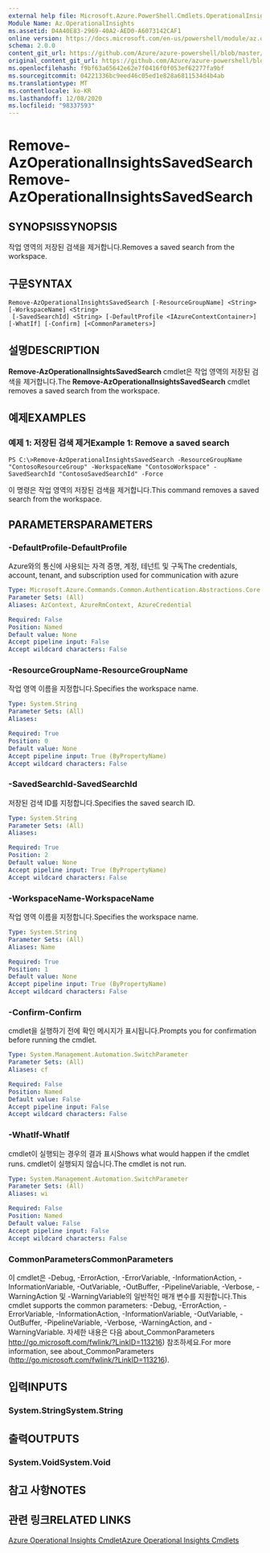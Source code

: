```yaml
---
external help file: Microsoft.Azure.PowerShell.Cmdlets.OperationalInsights.dll-Help.xml
Module Name: Az.OperationalInsights
ms.assetid: D4A40E83-2969-40A2-AED0-A6073142CAF1
online version: https://docs.microsoft.com/en-us/powershell/module/az.operationalinsights/remove-azoperationalinsightssavedsearch
schema: 2.0.0
content_git_url: https://github.com/Azure/azure-powershell/blob/master/src/OperationalInsights/OperationalInsights/help/Remove-AzOperationalInsightsSavedSearch.md
original_content_git_url: https://github.com/Azure/azure-powershell/blob/master/src/OperationalInsights/OperationalInsights/help/Remove-AzOperationalInsightsSavedSearch.md
ms.openlocfilehash: f9bf63a65642e62e7f0416f0f053ef62277fa9bf
ms.sourcegitcommit: 04221336bc9eed46c05ed1e828a6811534d4b4ab
ms.translationtype: MT
ms.contentlocale: ko-KR
ms.lasthandoff: 12/08/2020
ms.locfileid: "98337593"
---
```

# <span data-ttu-id="f0786-101">Remove-AzOperationalInsightsSavedSearch</span><span class="sxs-lookup"><span data-stu-id="f0786-101">Remove-AzOperationalInsightsSavedSearch</span></span>

## <span data-ttu-id="f0786-102">SYNOPSIS</span><span class="sxs-lookup"><span data-stu-id="f0786-102">SYNOPSIS</span></span>
<span data-ttu-id="f0786-103">작업 영역의 저장된 검색을 제거합니다.</span><span class="sxs-lookup"><span data-stu-id="f0786-103">Removes a saved search from the workspace.</span></span>

## <span data-ttu-id="f0786-104">구문</span><span class="sxs-lookup"><span data-stu-id="f0786-104">SYNTAX</span></span>

```
Remove-AzOperationalInsightsSavedSearch [-ResourceGroupName] <String> [-WorkspaceName] <String>
 [-SavedSearchId] <String> [-DefaultProfile <IAzureContextContainer>] [-WhatIf] [-Confirm] [<CommonParameters>]
```

## <span data-ttu-id="f0786-105">설명</span><span class="sxs-lookup"><span data-stu-id="f0786-105">DESCRIPTION</span></span>
<span data-ttu-id="f0786-106">**Remove-AzOperationalInsightsSavedSearch** cmdlet은 작업 영역의 저장된 검색을 제거합니다.</span><span class="sxs-lookup"><span data-stu-id="f0786-106">The **Remove-AzOperationalInsightsSavedSearch** cmdlet removes a saved search from the workspace.</span></span>

## <span data-ttu-id="f0786-107">예제</span><span class="sxs-lookup"><span data-stu-id="f0786-107">EXAMPLES</span></span>

### <span data-ttu-id="f0786-108">예제 1: 저장된 검색 제거</span><span class="sxs-lookup"><span data-stu-id="f0786-108">Example 1: Remove a saved search</span></span>
```
PS C:\>Remove-AzOperationalInsightsSavedSearch -ResourceGroupName "ContosoResourceGroup" -WorkspaceName "ContosoWorkspace" -SavedSearchId "ContosoSavedSearchId" -Force
```

<span data-ttu-id="f0786-109">이 명령은 작업 영역의 저장된 검색을 제거합니다.</span><span class="sxs-lookup"><span data-stu-id="f0786-109">This command removes a saved search from the workspace.</span></span>

## <span data-ttu-id="f0786-110">PARAMETERS</span><span class="sxs-lookup"><span data-stu-id="f0786-110">PARAMETERS</span></span>

### <span data-ttu-id="f0786-111">-DefaultProfile</span><span class="sxs-lookup"><span data-stu-id="f0786-111">-DefaultProfile</span></span>
<span data-ttu-id="f0786-112">Azure와의 통신에 사용되는 자격 증명, 계정, 테넌트 및 구독</span><span class="sxs-lookup"><span data-stu-id="f0786-112">The credentials, account, tenant, and subscription used for communication with azure</span></span>

```yaml
Type: Microsoft.Azure.Commands.Common.Authentication.Abstractions.Core.IAzureContextContainer
Parameter Sets: (All)
Aliases: AzContext, AzureRmContext, AzureCredential

Required: False
Position: Named
Default value: None
Accept pipeline input: False
Accept wildcard characters: False
```

### <span data-ttu-id="f0786-113">-ResourceGroupName</span><span class="sxs-lookup"><span data-stu-id="f0786-113">-ResourceGroupName</span></span>
<span data-ttu-id="f0786-114">작업 영역 이름을 지정합니다.</span><span class="sxs-lookup"><span data-stu-id="f0786-114">Specifies the workspace name.</span></span>

```yaml
Type: System.String
Parameter Sets: (All)
Aliases:

Required: True
Position: 0
Default value: None
Accept pipeline input: True (ByPropertyName)
Accept wildcard characters: False
```

### <span data-ttu-id="f0786-115">-SavedSearchId</span><span class="sxs-lookup"><span data-stu-id="f0786-115">-SavedSearchId</span></span>
<span data-ttu-id="f0786-116">저장된 검색 ID를 지정합니다.</span><span class="sxs-lookup"><span data-stu-id="f0786-116">Specifies the saved search ID.</span></span>

```yaml
Type: System.String
Parameter Sets: (All)
Aliases:

Required: True
Position: 2
Default value: None
Accept pipeline input: True (ByPropertyName)
Accept wildcard characters: False
```

### <span data-ttu-id="f0786-117">-WorkspaceName</span><span class="sxs-lookup"><span data-stu-id="f0786-117">-WorkspaceName</span></span>
<span data-ttu-id="f0786-118">작업 영역 이름을 지정합니다.</span><span class="sxs-lookup"><span data-stu-id="f0786-118">Specifies the workspace name.</span></span>

```yaml
Type: System.String
Parameter Sets: (All)
Aliases: Name

Required: True
Position: 1
Default value: None
Accept pipeline input: True (ByPropertyName)
Accept wildcard characters: False
```

### <span data-ttu-id="f0786-119">-Confirm</span><span class="sxs-lookup"><span data-stu-id="f0786-119">-Confirm</span></span>
<span data-ttu-id="f0786-120">cmdlet을 실행하기 전에 확인 메시지가 표시됩니다.</span><span class="sxs-lookup"><span data-stu-id="f0786-120">Prompts you for confirmation before running the cmdlet.</span></span>

```yaml
Type: System.Management.Automation.SwitchParameter
Parameter Sets: (All)
Aliases: cf

Required: False
Position: Named
Default value: False
Accept pipeline input: False
Accept wildcard characters: False
```

### <span data-ttu-id="f0786-121">-WhatIf</span><span class="sxs-lookup"><span data-stu-id="f0786-121">-WhatIf</span></span>
<span data-ttu-id="f0786-122">cmdlet이 실행되는 경우의 결과 표시</span><span class="sxs-lookup"><span data-stu-id="f0786-122">Shows what would happen if the cmdlet runs.</span></span>
<span data-ttu-id="f0786-123">cmdlet이 실행되지 않습니다.</span><span class="sxs-lookup"><span data-stu-id="f0786-123">The cmdlet is not run.</span></span>

```yaml
Type: System.Management.Automation.SwitchParameter
Parameter Sets: (All)
Aliases: wi

Required: False
Position: Named
Default value: False
Accept pipeline input: False
Accept wildcard characters: False
```

### <span data-ttu-id="f0786-124">CommonParameters</span><span class="sxs-lookup"><span data-stu-id="f0786-124">CommonParameters</span></span>
<span data-ttu-id="f0786-125">이 cmdlet은 -Debug, -ErrorAction, -ErrorVariable, -InformationAction, -InformationVariable, -OutVariable, -OutBuffer, -PipelineVariable, -Verbose, -WarningAction 및 -WarningVariable의 일반적인 매개 변수를 지원합니다.</span><span class="sxs-lookup"><span data-stu-id="f0786-125">This cmdlet supports the common parameters: -Debug, -ErrorAction, -ErrorVariable, -InformationAction, -InformationVariable, -OutVariable, -OutBuffer, -PipelineVariable, -Verbose, -WarningAction, and -WarningVariable.</span></span> <span data-ttu-id="f0786-126">자세한 내용은 다음 about_CommonParameters http://go.microsoft.com/fwlink/?LinkID=113216) 참조하세요.</span><span class="sxs-lookup"><span data-stu-id="f0786-126">For more information, see about_CommonParameters (http://go.microsoft.com/fwlink/?LinkID=113216).</span></span>

## <span data-ttu-id="f0786-127">입력</span><span class="sxs-lookup"><span data-stu-id="f0786-127">INPUTS</span></span>

### <span data-ttu-id="f0786-128">System.String</span><span class="sxs-lookup"><span data-stu-id="f0786-128">System.String</span></span>

## <span data-ttu-id="f0786-129">출력</span><span class="sxs-lookup"><span data-stu-id="f0786-129">OUTPUTS</span></span>

### <span data-ttu-id="f0786-130">System.Void</span><span class="sxs-lookup"><span data-stu-id="f0786-130">System.Void</span></span>

## <span data-ttu-id="f0786-131">참고 사항</span><span class="sxs-lookup"><span data-stu-id="f0786-131">NOTES</span></span>

## <span data-ttu-id="f0786-132">관련 링크</span><span class="sxs-lookup"><span data-stu-id="f0786-132">RELATED LINKS</span></span>

[<span data-ttu-id="f0786-133">Azure Operational Insights Cmdlet</span><span class="sxs-lookup"><span data-stu-id="f0786-133">Azure Operational Insights Cmdlets</span></span>](./Az.OperationalInsights.md)


